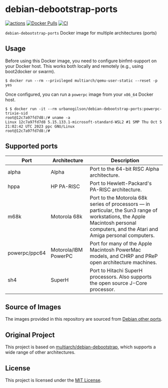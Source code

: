 # debian-debootstrap-ports

[![actions](https://github.com/urbanogilson/debian-debootstrap-ports/actions/workflows/actions.yml/badge.svg?branch=main)](https://github.com/urbanogilson/debian-debootstrap-ports/actions/workflows/actions.yml)
 [![Docker Pulls](https://img.shields.io/docker/pulls/urbanogilson/debian-debootstrap-ports)](https://hub.docker.com/r/urbanogilson/debian-debootstrap-ports)
[![CI](https://img.shields.io/badge/License-MIT-blue.svg)](https://github.com/urbanogilson/debian-debootstrap-ports/blob/main/LICENSE)
 
 `debian-debootstrap-ports` Docker image for multiple architectures (ports)

## Usage

Before using this Docker image, you need to configure binfmt-support on your Docker host. This works both locally and remotely (e.g., using boot2docker or swarm).

```console
$ docker run --rm --privileged multiarch/qemu-user-static --reset -p yes
```

Once configured, you can run a `powerpc` image from your `x86_64` Docker host.

```console
$ $ docker run -it --rm urbanogilson/debian-debootstrap-ports:powerpc-trixie-sid
root@12c7a97fd7d8:/# uname -a
Linux 12c7a97fd7d8 5.15.133.1-microsoft-standard-WSL2 #1 SMP Thu Oct 5 21:02:42 UTC 2023 ppc GNU/Linux
root@12c7a97fd7d8:/#
```

## Supported ports

Port            | Architecture          | Description
| ------------- | --------------------- | ---------------------------------------------------------------------------------------------------------------------------------------------------------------------------------- |
alpha           | Alpha	                | Port to the 64-bit RISC Alpha architecture.                                                                                                                                        |
hppa            | HP PA-RISC            | Port to Hewlett-Packard's PA-RISC architecture.                                                                                                                                    |
m68k            | Motorola 68k          | Port to the Motorola 68k series of processors — in particular, the Sun3 range of workstations, the Apple Macintosh personal computers, and the Atari and Amiga personal computers. |
powerpc/ppc64   | Motorola/IBM PowerPC  | Port for many of the Apple Macintosh PowerMac models, and CHRP and PReP open architecture machines.                                                                                |
sh4             | SuperH                | Port to Hitachi SuperH processors. Also supports the open source J-Core processor.                                                                                                 |

## Source of Images

The images provided in this repository are sourced from [Debian other ports](https://www.debian.org/ports/#portlist-other).

## Original Project

This project is based on [multiarch/debian-debootstrap](https://github.com/multiarch/debian-debootstrap), which supports a wide range of other architectures.

## License

This project is licensed under the [MIT License](LICENSE).